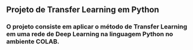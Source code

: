 ## Projeto de Transfer Learning em Python 

### O projeto consiste em aplicar o método de Transfer Learning em uma rede de Deep Learning na linguagem Python no ambiente COLAB.
